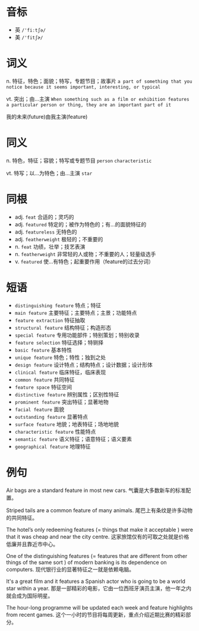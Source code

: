 # 音标

- 英 `/'fiːtʃə/`
- 美 `/'fitʃɚ/`

# 词义

n. 特征，特色；面貌；特写，专题节目；故事片
`a part of something that you notice because it seems important, interesting, or typical`

vt. 突出；由…主演
`When something such as a film or exhibition features a particular person or thing, they are an important part of it`



我的未来(future)由我主演(feature)

# 同义

n. 特色，特征；容貌；特写或专题节目
`person` `characteristic`

vt. 特写；以…为特色；由…主演
`star`

# 同根

- adj. `feat` 合适的；灵巧的
- adj. `featured` 特定的；被作为特色的；有…的面貌特征的
- adj. `featureless` 无特色的
- adj. `featherweight` 极轻的；不重要的
- n. `feat` 功绩，壮举；技艺表演
- n. `featherweight` 非常轻的人或物；不重要的人；轻量级选手
- v. `featured` 使…有特色；起重要作用（feature的过去分词）

# 短语

- `distinguishing feature` 特点；特征
- `main feature` 主要特征；主要特点；主景；功能特点
- `feature extraction` 特征抽取
- `structural feature` 结构特征；构造形态
- `special feature` 专用功能部件；特别策划；特别收录
- `feature selection` 特征选择；特铡择
- `basic feature` 基本特性
- `unique feature` 特色；特性；独到之处
- `design feature` 设计特点；结构特点；设计数据；设计形体
- `clinical feature` 临床特征，临床表现
- `common feature` 共同特征
- `feature space` 特征空间
- `distinctive feature` 辨别属性；区别性特征
- `prominent feature` 突出特征；显著地物
- `facial feature` 面貌
- `outstanding feature` 显著特点
- `surface feature` 地貌；地表特征；场地地貌
- `characteristic feature` 性能特点
- `semantic feature` 语义特征；语意特征；语义要素
- `geographical feature` 地理特征

# 例句

Air bags are a standard feature in most new cars.
气囊是大多数新车的标准配置。

Striped tails are a common feature of many animals.
尾巴上有条纹是许多动物的共同特征。

The hotel’s only redeeming features (= things that make it acceptable ) were that it was cheap and near the city centre.
这家旅馆仅有的可取之处就是价格低廉并且靠近市中心。

One of the distinguishing features (= features that are different from other things of the same sort ) of modern banking is its dependence on computers.
现代银行业的显著特征之一就是依赖电脑。

It's a great film and it features a Spanish actor who is going to be a world star within a year.
那是一部精彩的电影，它由一位西班牙演员主演，他一年之内就会成为国际明星。

The hour-long programme will be updated each week and feature highlights from recent games.
这个一小时的节目将每周更新，重点介绍近期比赛的精彩部分。



